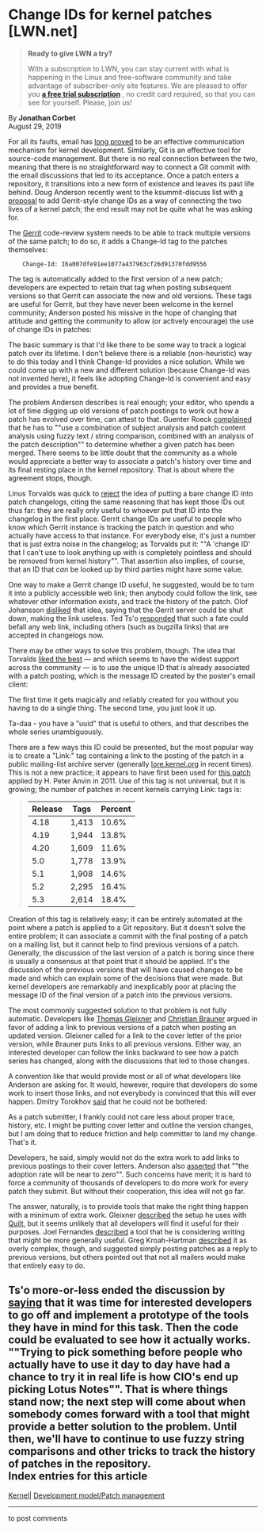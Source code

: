 # Change IDs for kernel patches [LWN.net]

> **Ready to give LWN a try?**
> 
> With a subscription to LWN, you can stay current with what is happening in the Linux and free-software community and take advantage of subscriber-only site features. We are pleased to offer you **[a free trial subscription](https://lwn.net/Promo/nst-trial/claim)** , no credit card required, so that you can see for yourself. Please, join us! 

By **Jonathan Corbet**  
August 29, 2019 

For all its faults, email has [long proved](/Articles/702177/) to be an effective communication mechanism for kernel development. Similarly, Git is an effective tool for source-code management. But there is no real connection between the two, meaning that there is no straightforward way to connect a Git commit with the email discussions that led to its acceptance. Once a patch enters a repository, it transitions into a new form of existence and leaves its past life behind. Doug Anderson recently went to the ksummit-discuss list with [a proposal](/ml/ksummit-discuss/CAD=FV=UPjPpUyFTPjF-Ogzj_6LJLE4PTxMhCoCEDmH1LXSSmpQ@mail.gmail.com/) to add Gerrit-style change IDs as a way of connecting the two lives of a kernel patch; the end result may not be quite what he was asking for. 

The [Gerrit](https://www.gerritcodereview.com/) code-review system needs to be able to track multiple versions of the same patch; to do so, it adds a Change-Id tag to the patches themselves: 
    
    
        Change-Id: I6a007dfe91ee1077a437963cf26d91370fdd9556
    

The tag is automatically added to the first version of a new patch; developers are expected to retain that tag when posting subsequent versions so that Gerrit can associate the new and old versions. These tags are useful for Gerrit, but they have never been welcome in the kernel community; Anderson posted his missive in the hope of changing that attitude and getting the community to allow (or actively encourage) the use of change IDs in patches: 

The basic summary is that I'd like there to be some way to track a logical patch over its lifetime. I don't believe there is a reliable (non-heuristic) way to do this today and I think Change-Id provides a nice solution. While we could come up with a new and different solution (because Change-Id was not invented here), it feels like adopting Change-Id is convenient and easy and provides a true benefit. 

The problem Anderson describes is real enough; your editor, who spends a lot of time digging up old versions of patch postings to work out how a patch has evolved over time, can attest to that. Guenter Roeck [complained](/ml/ksummit-discuss/dc1a4c98-5e29-094c-ead8-889df35de811@roeck-us.net/) that he has to ""use a combination of subject analysis and patch content analysis using fuzzy text / string comparison, combined with an analysis of the patch description"" to determine whether a given patch has been merged. There seems to be little doubt that the community as a whole would appreciate a better way to associate a patch's history over time and its final resting place in the kernel repository. That is about where the agreement stops, though. 

Linus Torvalds was quick to [reject](/ml/ksummit-discuss/CAHk-=whFbgy4RXG11c_=S7O-248oWmwB_aZOcWzWMVh3w7=RCw@mail.gmail.com/) the idea of putting a bare change ID into patch changelogs, citing the same reasoning that has kept those IDs out thus far: they are really only useful to whoever put that ID into the changelog in the first place. Gerrit change IDs are useful to people who know which Gerrit instance is tracking the patch in question and who actually have access to that instance. For everybody else, it's just a number that is just extra noise in the changelog; as Torvalds put it: ""A 'change ID' that I can't use to look anything up with is completely pointless and should be removed from kernel history"". That assertion also implies, of course, that an ID that _can_ be looked up by third parties might have some value. 

One way to make a Gerrit change ID useful, he suggested, would be to turn it into a publicly accessible web link; then anybody could follow the link, see whatever other information exists, and track the history of the patch. Olof Johansson [disliked](/ml/ksummit-discuss/CAOesGMgryBghLuTSufjhOUFUFDvL2Jv7qJ3uwaZUwCkMXpEmng@mail.gmail.com/) that idea, saying that the Gerrit server could be shut down, making the link useless. Ted Ts'o [responded](/ml/ksummit-discuss/20190823013619.GA8130@mit.edu/) that such a fate could befall any web link, including others (such as bugzilla links) that are accepted in changelogs now. 

There may be other ways to solve this problem, though. The idea that Torvalds [liked the best](/ml/ksummit-discuss/CAHk-=whxp0Vm5V6MtaRNC0_ou0=U4-+Y7Ktzq6osU8JgHy_xhQ@mail.gmail.com/) — and which seems to have the widest support across the community — is to use the unique ID that is already associated with a patch posting, which is the message ID created by the poster's email client: 

The first time it gets magically and reliably created for you without you having to do a single thing. The second time, you just look it up. 

Ta-daa - you have a "uuid" that is useful to others, and that describes the whole series unambiguously. 

There are a few ways this ID could be presented, but the most popular way is to create a "Link:" tag containing a link to the posting of the patch in a public mailing-list archive server (generally [lore.kernel.org](https://lore.kernel.org/lists.html) in recent times). This is not a new practice; it appears to have first been used for [this patch](https://git.kernel.org/linus/f994d99cf140) applied by H. Peter Anvin in 2011. Use of this tag is not universal, but it is growing; the number of patches in recent kernels carrying Link: tags is: 

> Release| Tags| Percent  
> ---|---|---  
> 4.18 | 1,413 | 10.6%  
> 4.19 | 1,944 | 13.8%  
> 4.20 | 1,609 | 11.6%  
> 5.0 | 1,778 | 13.9%  
> 5.1 | 1,908 | 14.6%  
> 5.2 | 2,295 | 16.4%  
> 5.3 | 2,614 | 18.4%  
  
Creation of this tag is relatively easy; it can be entirely automated at the point where a patch is applied to a Git repository. But it doesn't solve the entire problem; it can associate a commit with the final posting of a patch on a mailing list, but it cannot help to find previous versions of a patch. Generally, the discussion of the last version of a patch is boring since there is usually a consensus at that point that it should be applied. It's the discussion of the previous versions that will have caused changes to be made and which can explain some of the decisions that were made. But kernel developers are remarkably and inexplicably poor at placing the message ID of the final version of a patch into the previous versions. 

The most commonly suggested solution to that problem is not fully automatic. Developers like [Thomas Gleixner](/ml/ksummit-discuss/alpine.DEB.2.21.1908231740020.1896@nanos.tec.linutronix.de/) and [Christian Brauner](/ml/ksummit-discuss/20190828122234.3femrepecvswo7ws@wittgenstein/) argued in favor of adding a link to previous versions of a patch when posting an updated version. Gleixner called for a link to the cover letter of the prior version, while Brauner puts links to all previous versions. Either way, an interested developer can follow the links backward to see how a patch series has changed, along with the discussions that led to those changes. 

A convention like that would provide most or all of what developers like Anderson are asking for. It would, however, require that developers do some work to insert those links, and not everybody is convinced that this will ever happen. Dmitry Torokhov [said](/ml/ksummit-discuss/20190823161947.GA112509@dtor-ws/) that he could not be bothered: 

As a patch submitter, I frankly could not care less about proper trace, history, etc. I might be putting cover letter and outline the version changes, but I am doing that to reduce friction and help committer to land my change. That's it. 

Developers, he said, simply would not do the extra work to add links to previous postings to their cover letters. Anderson also [asserted](/ml/ksummit-discuss/CAD=FV=VJt4+XRj59h6tmma5LfU52E_6QOSQVjh3T3M+1V=eMsQ@mail.gmail.com/) that ""the adoption rate will be near to zero"". Such concerns have merit; it is hard to force a community of thousands of developers to do more work for every patch they submit. But without their cooperation, this idea will not go far. 

The answer, naturally, is to provide tools that make the right thing happen with a minimum of extra work. Gleixner [described](/ml/ksummit-discuss/alpine.DEB.2.21.1908232150580.1939@nanos.tec.linutronix.de/) the setup he uses with [Quilt](https://savannah.nongnu.org/projects/quilt), but it seems unlikely that all developers will find it useful for their purposes. Joel Fernandes [described](/ml/ksummit-discuss/CAJWu+oq8jFnJ4iJ+R3swr-93eMwDgbWXe1W2Aiu-r+tuYSY5Ag@mail.gmail.com/) a tool that he is considering writing that might be more generally useful. Greg Kroah-Hartman [described](/ml/ksummit-discuss/20190828090837.GA31704@kroah.com/) it as overly complex, though, and suggested simply posting patches as a reply to previous versions, but others pointed out that not all mailers would make that entirely easy to do. 

Ts'o more-or-less ended the discussion by [saying](/ml/ksummit-discuss/20190828135820.GA24857@mit.edu/) that it was time for interested developers to go off and implement a prototype of the tools they have in mind for this task. Then the code could be evaluated to see how it actually works. ""Trying to pick something before people who actually have to use it day to day have had a chance to try it in real life is how CIO's end up picking Lotus Notes"". That is where things stand now; the next step will come about when somebody comes forward with a tool that might provide a better solution to the problem. Until then, we'll have to continue to use fuzzy string comparisons and other tricks to track the history of patches in the repository.  
Index entries for this article  
---  
[Kernel](/Kernel/Index)| [Development model/Patch management](/Kernel/Index#Development_model-Patch_management)  
  


* * *

to post comments 
